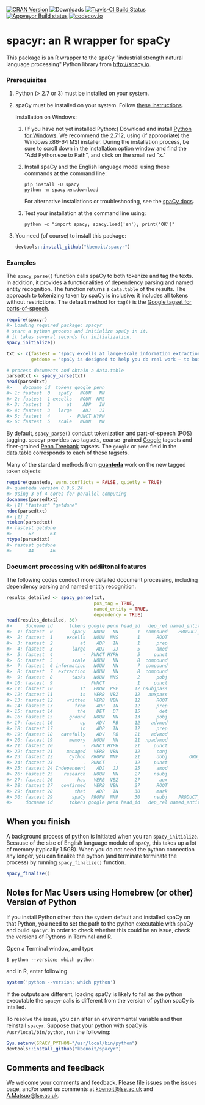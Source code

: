 [![CRAN Version](http://www.r-pkg.org/badges/version/spacyr)](http://cran.r-project.org/package=spacyr) ![Downloads](http://cranlogs.r-pkg.org/badges/spacyr) [![Travis-CI Build Status](https://travis-ci.org/kbenoit/spacyr.svg?branch=master)](https://travis-ci.org/kbenoit/spacyr) [![Appveyor Build status](https://ci.appveyor.com/api/projects/status/jqt2atp1wqtxy5xd/branch/master?svg=true)](https://ci.appveyor.com/project/kbenoit/spacyr/branch/master) [![codecov.io](https://codecov.io/github/kbenoit/spacyr/spacyr.svg?branch=master)](https://codecov.io/github/kbenoit/spacyr/coverage.svg?branch=master)

spacyr: an R wrapper for spaCy
==============================

This package is an R wrapper to the spaCy "industrial strength natural language processing" Python library from <http://spacy.io>.

### Prerequisites

1.  Python (&gt; 2.7 or 3) must be installed on your system.

2.  spaCy must be installed on your system. Follow [these instructions](http://spacy.io/docs/).

    Installation on Windows:
    1.  (If you have not yet installed Python:) Download and install [Python for Windows](https://www.python.org/downloads/windows/). We recommend the 2.7.12, using (if appropriate) the Windows x86-64 MSI installer. During the installation process, be sure to scroll down in the installation option window and find the "Add Python.exe to Path", and click on the small red "x."
    2.  Install spaCy and the English language model using these commands at the command line:

            pip install -U spacy
            python -m spacy.en.download

        For alternative installations or troubleshooting, see the [spaCy docs](https://spacy.io/docs/).
    3.  Test your installation at the command line using:

            python -c "import spacy; spacy.load('en'); print('OK')"

3.  You need (of course) to install this package:

    ``` r
    devtools::install_github("kbenoit/spacyr")
    ```

### Examples

The `spacy_parse()` function calls spaCy to both tokenize and tag the texts. In addition, it provides a functionalities of dependency parsing and named entity recognition. The function returns a `data.table` of the results. The approach to tokenizing taken by spaCy is inclusive: it includes all tokens without restrictions. The default method for `tag()` is the [Google tagset for parts-of-speech](https://github.com/slavpetrov/universal-pos-tags).

``` r
require(spacyr)
#> Loading required package: spacyr
# start a python process and initialize spaCy in it.
# it takes several seconds for initialization.
spacy_initialize()

txt <- c(fastest = "spaCy excells at large-scale information extraction tasks. It is written from the ground up in carefully memory-managed Cython. Independent research has confirmed that spaCy is the fastest in the world. If your application needs to process entire web dumps, spaCy is the library you want to be using.",
         getdone = "spaCy is designed to help you do real work — to build real products, or gather real insights. The library respects your time, and tries to avoid wasting it. It is easy to install, and its API is simple and productive. I like to think of spaCy as the Ruby on Rails of Natural Language Processing.")

# process documents and obtain a data.table
parsedtxt <- spacy_parse(txt)
head(parsedtxt)
#>    docname id  tokens google penn
#> 1: fastest  0   spaCy   NOUN   NN
#> 2: fastest  1 excells   NOUN  NNS
#> 3: fastest  2      at    ADP   IN
#> 4: fastest  3   large    ADJ   JJ
#> 5: fastest  4       -  PUNCT HYPH
#> 6: fastest  5   scale   NOUN   NN
```

By default, `spacy_parse()` conduct tokenization and part-of-speech (POS) tagging. spacyr provides two tagsets, coarse-grained [Google](https://github.com/slavpetrov/universal-pos-tags) tagsets and finer-grained [Penn Treebank](https://www.ling.upenn.edu/courses/Fall_2003/ling001/penn_treebank_pos.html) tagsets. The `google` or `penn` field in the data.table corresponds to each of these tagsets.

Many of the standard methods from [**quanteda**](http://githiub.com/kbenoit/quanteda) work on the new tagged token objects:

``` r
require(quanteda, warn.conflicts = FALSE, quietly = TRUE)
#> quanteda version 0.9.9.24
#> Using 3 of 4 cores for parallel computing
docnames(parsedtxt)
#> [1] "fastest" "getdone"
ndoc(parsedtxt)
#> [1] 2
ntoken(parsedtxt)
#> fastest getdone 
#>      57      63
ntype(parsedtxt)
#> fastest getdone 
#>      44      46
```

### Document processing with addiitonal features

The following codes conduct more detailed document processing, including dependency parsing and named entitiy recognition.

``` r
results_detailed <- spacy_parse(txt,
                                pos_tag = TRUE,
                                named_entity = TRUE,
                                dependency = TRUE)
head(results_detailed, 30)
#>     docname id      tokens google penn head_id   dep_rel named_entity
#>  1: fastest  0       spaCy   NOUN   NN       1  compound    PRODUCT_B
#>  2: fastest  1     excells   NOUN  NNS       1      ROOT             
#>  3: fastest  2          at    ADP   IN       1      prep             
#>  4: fastest  3       large    ADJ   JJ       5      amod             
#>  5: fastest  4           -  PUNCT HYPH       5     punct             
#>  6: fastest  5       scale   NOUN   NN       8  compound             
#>  7: fastest  6 information   NOUN   NN       7  compound             
#>  8: fastest  7  extraction   NOUN   NN       8  compound             
#>  9: fastest  8       tasks   NOUN  NNS       2      pobj             
#> 10: fastest  9           .  PUNCT    .       1     punct             
#> 11: fastest 10          It   PRON  PRP      12 nsubjpass             
#> 12: fastest 11          is   VERB  VBZ      12   auxpass             
#> 13: fastest 12     written   VERB  VBN      12      ROOT             
#> 14: fastest 13        from    ADP   IN      12      prep             
#> 15: fastest 14         the    DET   DT      15       det             
#> 16: fastest 15      ground   NOUN   NN      13      pobj             
#> 17: fastest 16          up    ADV   RB      12    advmod             
#> 18: fastest 17          in    ADP   IN      12      prep             
#> 19: fastest 18   carefully    ADV   RB      21    advmod             
#> 20: fastest 19      memory   NOUN   NN      21  npadvmod             
#> 21: fastest 20           -  PUNCT HYPH      21     punct             
#> 22: fastest 21     managed   VERB  VBN      12      conj             
#> 23: fastest 22      Cython  PROPN  NNP      21      dobj        ORG_B
#> 24: fastest 23           .  PUNCT    .      12     punct             
#> 25: fastest 24 Independent    ADJ   JJ      25      amod             
#> 26: fastest 25    research   NOUN   NN      27     nsubj             
#> 27: fastest 26         has   VERB  VBZ      27       aux             
#> 28: fastest 27   confirmed   VERB  VBN      27      ROOT             
#> 29: fastest 28        that    ADP   IN      30      mark             
#> 30: fastest 29       spaCy  PROPN  NNP      30     nsubj    PRODUCT_B
#>     docname id      tokens google penn head_id   dep_rel named_entity
```

When you finish
---------------

A background process of python is initiated when you ran `spacy_initialize`. Because of the size of English language module of `spaCy`, this takes up a lot of memory (typically 1.5GB). When you do not need the python connection any longer, you can finalize the python (and terminate terminate the process) by running `spacy_finalize()` function.

``` r
spacy_finalize()
```

Notes for Mac Users using Homebrew (or other) Version of Python
---------------------------------------------------------------

If you install Python other than the system default and installed spaCy on that Python, you need to set the path to the python executable with spaCy and build `spacyr`. In order to check whether this could be an issue, check the versions of Pythons in Terminal and R.

Open a Terminal window, and type

    $ python --version; which python

and in R, enter following

``` r
system('python --version; which python')
```

If the outputs are different, loading spaCy is likely to fail as the python executable the `spacyr` calls is different from the version of python spaCy is intalled.

To resolve the issue, you can alter an environmental variable and then reinstall `spacyr`. Suppose that your python with spaCy is `/usr/local/bin/python`, run the following:

``` r
Sys.setenv(SPACY_PYTHON="/usr/local/bin/python")
devtools::install_github("kbenoit/spacyr")
```

Comments and feedback
---------------------

We welcome your comments and feedback. Please file issues on the issues page, and/or send us comments at <kbenoit@lse.ac.uk> and <A.Matsuo@lse.ac.uk>.
